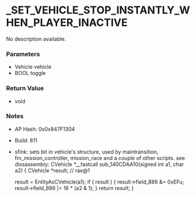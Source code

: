 # _SET_VEHICLE_STOP_INSTANTLY_WHEN_PLAYER_INACTIVE

No description available.

### Parameters
* Vehicle vehicle
* BOOL toggle

### Return Value
* void

### Notes
* AP Hash: 0x0x847F1304
* Build: 811
* sfink: sets bit in vehicle's structure, used by maintransition, fm_mission_controller, mission_race and a couple of other scripts. see dissassembly: 
CVehicle *__fastcall sub_140CDAA10(signed int a1, char a2)
{
    CVehicle *result; // rax@1

    result = EntityAsCVehicle(a1);
    if ( result )
    {
        result->field_886 &= 0xEFu;
        result->field_886 |= 16 * (a2 & 1);
    }
    return result;
}

